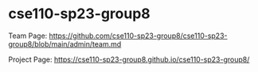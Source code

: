 # cse110-sp23-group8

Team Page: https://github.com/cse110-sp23-group8/cse110-sp23-group8/blob/main/admin/team.md

Project Page: https://cse110-sp23-group8.github.io/cse110-sp23-group8/
